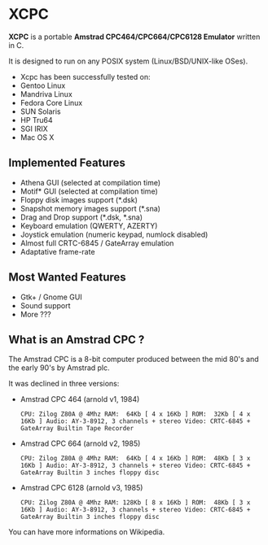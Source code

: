 XCPC
====

**XCPC** is a portable **Amstrad CPC464/CPC664/CPC6128 Emulator** written in C.
 
It is designed to run on any POSIX system (Linux/BSD/UNIX-like OSes).
 
  - Xcpc has been successfully tested on:
  - Gentoo Linux
  - Mandriva Linux
  - Fedora Core Linux
  - SUN Solaris
  - HP Tru64
  - SGI IRIX
  - Mac OS X

Implemented Features
-------

  - Athena GUI (selected at compilation time)
  - Motif* GUI (selected at compilation time)
  - Floppy disk images support (*.dsk)
  - Snapshot memory images support (*.sna)
  - Drag and Drop support (*.dsk, *.sna)
  - Keyboard emulation (QWERTY, AZERTY)
  - Joystick emulation (numeric keypad, numlock disabled)
  - Almost full CRTC-6845 / GateArray emulation
  - Adaptative frame-rate

Most Wanted Features
----------

 - Gtk+ / Gnome GUI
 - Sound support
 - More ???

What is an Amstrad CPC ?
------------

The Amstrad CPC is a 8-bit computer produced between the mid 80's and the early 90's by Amstrad plc.
 
It was declined in three versions:

 - Amstrad CPC 464 (arnold v1, 1984)

    `CPU: Zilog Z80A @ 4Mhz
    RAM:  64Kb [ 4 x 16Kb ]
    ROM:  32Kb [ 4 x 16Kb ]
    Audio: AY-3-8912, 3 channels + stereo
    Video: CRTC-6845 + GateArray
    Builtin Tape Recorder`

 - Amstrad CPC 664 (arnold v2, 1985)

    `CPU: Zilog Z80A @ 4Mhz
    RAM:  64Kb [ 4 x 16Kb ]
    ROM:  48Kb [ 3 x 16Kb ]
    Audio: AY-3-8912, 3 channels + stereo
    Video: CRTC-6845 + GateArray
    Builtin 3 inches floppy disc`

 - Amstrad CPC 6128 (arnold v3, 1985)

    `CPU: Zilog Z80A @ 4Mhz
    RAM: 128Kb [ 8 x 16Kb ]
    ROM:  48Kb [ 3 x 16Kb ]
    Audio: AY-3-8912, 3 channels + stereo
    Video: CRTC-6845 + GateArray
    Builtin 3 inches floppy disc`


You can have more informations on Wikipedia.
